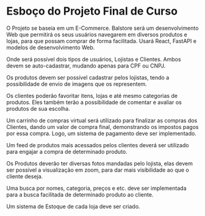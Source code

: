# **Esboço do Projeto Final de Curso**

O Projeto se baseia em um E-Commerce. Balstore será um desenvolvimento Web que permitirá os seus usuários navegarem em diversos produtos e lojas, para que possam comprar de forma facilitada. Usará React, FastAPI e modelos de desenvolvimento Web.

Onde será possível dois tipos de usuários, Lojistas e Clientes. Ambos devem se auto-cadastrar, mudando apenas para CPF ou CNPJ. 

Os produtos devem ser possível cadastrar pelos lojistas, tendo a possibilidade de envio de imagens que os representem.

Os clientes poderão favoritar itens, lojas e até mesmo categorias de produtos. Eles também terão a possibilidade de comentar e avaliar os produtos de sua escolha.

Um carrinho de compras virtual será utilizado para finalizar as compras dos Clientes, dando um valor de compra final, demonstrando os impostos pagos por essa compra. Logo, um sistema de pagamento deve ser implementado. 

Um feed de produtos mais acessados pelos clientes deverá ser utilizado para engajar a compra de determinado produto. 

Os Produtos deverão ter diversas fotos mandadas pelo lojista, elas devem ser possível a visualização em zoom, para dar mais visibilidade ao que o cliente deseja.

Uma busca por nomes, categoria, preços e etc. deve ser implementada para a busca facilitada de determinado produto ao cliente. 

Um sistema de Estoque de cada loja deve ser criado.  
 